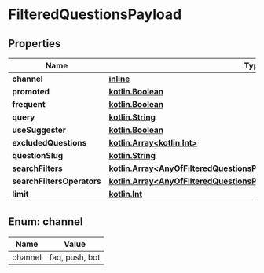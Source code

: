 # FilteredQuestionsPayload

## Properties
Name | Type | Description | Notes
------------ | ------------- | ------------- | -------------
**channel** | [**inline**](#ChannelEnum) |  |  [optional]
**promoted** | [**kotlin.Boolean**](.md) |  |  [optional]
**frequent** | [**kotlin.Boolean**](.md) |  |  [optional]
**query** | [**kotlin.String**](.md) |  |  [optional]
**useSuggester** | [**kotlin.Boolean**](.md) |  |  [optional]
**excludedQuestions** | [**kotlin.Array&lt;kotlin.Int&gt;**](.md) |  |  [optional]
**questionSlug** | [**kotlin.String**](.md) |  |  [optional]
**searchFilters** | [**kotlin.Array&lt;AnyOfFilteredQuestionsPayloadSearchFiltersItems&gt;**](.md) |  |  [optional]
**searchFiltersOperators** | [**kotlin.Array&lt;AnyOfFilteredQuestionsPayloadSearchFiltersOperatorsItems&gt;**](.md) |  |  [optional]
**limit** | [**kotlin.Int**](.md) |  |  [optional]

<a name="ChannelEnum"></a>
## Enum: channel
Name | Value
---- | -----
channel | faq, push, bot
